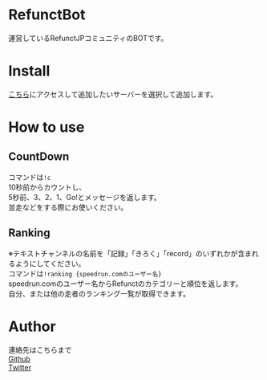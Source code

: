 RefunctBot
====

運営しているRefunctJPコミュニティのBOTです。

# Install

 [こちら](https://discord.com/api/oauth2/authorize?client_id=708260795284193301&permissions=0&scope=bot)にアクセスして追加したいサーバーを選択して追加します。

# How to use
## CountDown
コマンドは`!c`  
10秒前からカウントし、  
5秒前、3、2、1、Go!とメッセージを返します。  
並走などをする際にお使いください。

## Ranking
※テキストチャンネルの名前を「記録」「きろく」「record」のいずれかが含まれるようにしてください。  
コマンドは`!ranking {speedrun.comのユーザー名}`  
speedrun.comのユーザー名からRefunctのカテゴリーと順位を返します。  
自分、または他の走者のランキング一覧が取得できます。

# Author
連絡先はこちらまで  
[Github](https://github.com/gunimus)  
[Twitter](https://twitter.com/gunimus_0129)